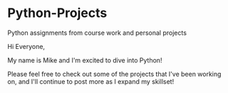 # Python-Projects
Python assignments from course work and personal projects

Hi Everyone,

My name is Mike and I'm excited to dive into Python!

Please feel free to check out some of the projects that I've been working on, and I'll continue to post more as I expand my skillset!

